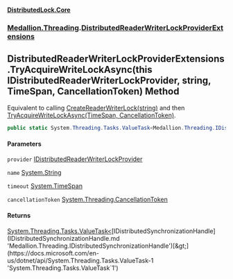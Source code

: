 #### [DistributedLock.Core](README.md 'README')
### [Medallion.Threading](Medallion.Threading.md 'Medallion.Threading').[DistributedReaderWriterLockProviderExtensions](DistributedReaderWriterLockProviderExtensions.md 'Medallion.Threading.DistributedReaderWriterLockProviderExtensions')

## DistributedReaderWriterLockProviderExtensions.TryAcquireWriteLockAsync(this IDistributedReaderWriterLockProvider, string, TimeSpan, CancellationToken) Method

Equivalent to calling [CreateReaderWriterLock(string)](IDistributedReaderWriterLockProvider.CreateReaderWriterLock.BJyxJJllIyIqdlfqBHLDTA.md 'Medallion.Threading.IDistributedReaderWriterLockProvider.CreateReaderWriterLock(string)') and then
[TryAcquireWriteLockAsync(TimeSpan, CancellationToken)](IDistributedReaderWriterLock.TryAcquireWriteLockAsync.yhTsitSwERpacPdxWmUvww.md 'Medallion.Threading.IDistributedReaderWriterLock.TryAcquireWriteLockAsync(System.TimeSpan, System.Threading.CancellationToken)').

```csharp
public static System.Threading.Tasks.ValueTask<Medallion.Threading.IDistributedSynchronizationHandle?> TryAcquireWriteLockAsync(this Medallion.Threading.IDistributedReaderWriterLockProvider provider, string name, System.TimeSpan timeout=default(System.TimeSpan), System.Threading.CancellationToken cancellationToken=default(System.Threading.CancellationToken));
```
#### Parameters

<a name='Medallion.Threading.DistributedReaderWriterLockProviderExtensions.TryAcquireWriteLockAsync(thisMedallion.Threading.IDistributedReaderWriterLockProvider,string,System.TimeSpan,System.Threading.CancellationToken).provider'></a>

`provider` [IDistributedReaderWriterLockProvider](IDistributedReaderWriterLockProvider.md 'Medallion.Threading.IDistributedReaderWriterLockProvider')

<a name='Medallion.Threading.DistributedReaderWriterLockProviderExtensions.TryAcquireWriteLockAsync(thisMedallion.Threading.IDistributedReaderWriterLockProvider,string,System.TimeSpan,System.Threading.CancellationToken).name'></a>

`name` [System.String](https://docs.microsoft.com/en-us/dotnet/api/System.String 'System.String')

<a name='Medallion.Threading.DistributedReaderWriterLockProviderExtensions.TryAcquireWriteLockAsync(thisMedallion.Threading.IDistributedReaderWriterLockProvider,string,System.TimeSpan,System.Threading.CancellationToken).timeout'></a>

`timeout` [System.TimeSpan](https://docs.microsoft.com/en-us/dotnet/api/System.TimeSpan 'System.TimeSpan')

<a name='Medallion.Threading.DistributedReaderWriterLockProviderExtensions.TryAcquireWriteLockAsync(thisMedallion.Threading.IDistributedReaderWriterLockProvider,string,System.TimeSpan,System.Threading.CancellationToken).cancellationToken'></a>

`cancellationToken` [System.Threading.CancellationToken](https://docs.microsoft.com/en-us/dotnet/api/System.Threading.CancellationToken 'System.Threading.CancellationToken')

#### Returns
[System.Threading.Tasks.ValueTask&lt;](https://docs.microsoft.com/en-us/dotnet/api/System.Threading.Tasks.ValueTask-1 'System.Threading.Tasks.ValueTask`1')[IDistributedSynchronizationHandle](IDistributedSynchronizationHandle.md 'Medallion.Threading.IDistributedSynchronizationHandle')[&gt;](https://docs.microsoft.com/en-us/dotnet/api/System.Threading.Tasks.ValueTask-1 'System.Threading.Tasks.ValueTask`1')